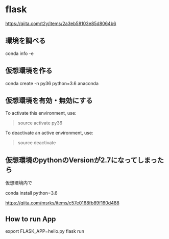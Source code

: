 # flask
https://qiita.com/t2y/items/2a3eb58103e85d8064b6

## 環境を調べる

conda info -e

## 仮想環境を作る

conda create -n py36 python=3.6 anaconda

## 仮想環境を有効・無効にする

To activate this environment, use:
> source activate py36

To deactivate an active environment, use:
> source deactivate

## 仮想環境のpythonのVersionが2.7になってしまったら

仮想環境内で

conda install python=3.6

https://qiita.com/msrks/items/c57e0168fb89f160d488

## How to run App


export FLASK_APP=hello.py
flask run
